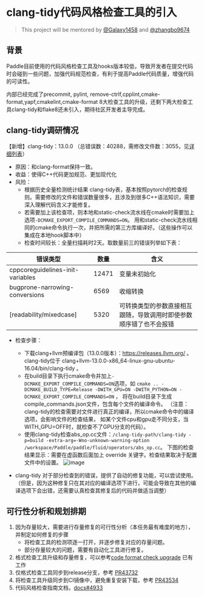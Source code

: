 # clang-tidy代码风格检查工具的引入

> This project will be mentored by [@Galaxy1458](http://github.com/Galaxy1458) and [@zhangbo9674](http://github.com/zhangbo9674)

## 背景
Paddle目前使用的代码风格检查工具及hooks版本较低，导致开发者在提交代码时会碰到一些问题，加强代码规范检查，有利于提高Paddle代码质量，增强代码的可读性。

内部已经完成了precommit, pylint, remove-ctrlf,cpplint,cmake-format,yapf,cmakelint,cmake-format 8大检查工具的升级，还剩下两大检查工具clang-tidy和flake8还未引入，期待社区开发者主导完成。

## clang-tidy调研情况
【新增】clang-tidy：13.0.0 （总错误数：40288，需修改文件数：3055，见[详细列表](https://shimo.im/sheets/RKAWM7b2BwsQGJq8/vLv2M)）
* 原因：和clang-format保持一致。
* 收益：使得C++代码更加规范、更加现代化
* 风险：
  * 根据历史全量检测统计结果 clang-tidy表，基本按照pytorch的检查规则。需要修改的文件和错误数量很多，且涉及到很多C++语法知识，需要深入理解代码含义才能修复。
  * 若需要加上该检查项，则本地和static-check流水线在cmake时需要加上选项`-DCMAKE_EXPORT_COMPILE_COMMANDS=ON`。
    用和static-check流水线相同的cmake命令执行一次，并把所需的第三方库编译好。（这些操作可以集成在本地hook脚本中）
  * 检查时间较长：全量扫描耗时2天。取数量前三的错误列举如下表：

错误类型  | 数量  | 含义
 ----          | ----- | ------  
cppcoreguidelines-init-variables  | 12471 | 变量未初始化
 bugprone-narrowing-conversions   | 6569 | 收缩转换  
[readability/mixedcase]           | 5320 | 可转换类型的参数直接相互跟随，导致调用时即使参数顺序错了也不会报错

* 检查步骤：
   * 下载clang+llvm预编译包（13.0.0版本）：https://releases.llvm.org/ 。
      clang-tidy位于 clang+llvm-13.0.0-x86_64-linux-gnu-ubuntu-16.04/bin/clang-tidy 。
   * 在build目录下执行cmake命令并加上`-DCMAKE_EXPORT_COMPILE_COMMANDS=ON`选项，如
     `cmake .. -DCMAKE_BUILD_TYPE=Release -DWITH_GPU=ON -DWITH_PYTHON=ON -DCMAKE_EXPORT_COMPILE_COMMANDS=ON` ，
      将在build目录下生成compile_commands.json文件，包含每个文件的编译命令。
     （注意：clang-tidy的检查需要对文件进行真正的编译，所以cmake命令中的编译选项，会影响文件的检查结果，
      如某个文件cpu和gpu走不同分支，当WITH_GPU=OFF时，就检查不了GPU分支的代码）。
   * 使用clang-tidy检查abs_op.cc文件：`/clang-tidy-path/clang-tidy -p=build -extra-arg=-Wno-unknown-warning-option /workspace/Paddle/paddle/fluid/operators/abs_op.cc`。
     下图的检查结果显示：需要在虚函数后面加上 override 关键字。检查结果取决于配置文件中的设置。
![image](https://user-images.githubusercontent.com/6836917/185282945-35cc927b-33c6-418f-8b04-5e65a1125b48.png)

* clang-tidy 对于部分检查到的错误，提供了自动的修复功能，可以尝试使用。（但是，因为这种修复只在其对应的编译选项下进行，可能会导致在其他的编译选项下会出错，还需要认真检查其修复后的代码并做适当调整）


## 可行性分析和规划排期
1. 因为存量较大，需要进行存量修复的可行性分析（本任务最有难度的地方），并制定如何修复的步骤
   * 将检查工具的检测项逐一打开，并逐步修复对应的存量问题。
   * 部分存量较大的问题，需要有自动化工具进行修复。
2. 格式检查工具升级和存量修复，可以参考[code format check upgrade](https://github.com/PaddlePaddle/Paddle/search?q=code%20format%20check%20upgrade&type=commits) 已有工作
3. 仅格式检查工具同步到release分支，参考 [PR43732](http://agroup.baidu.com/paddle-ci/md/article/2https://github.com/PaddlePaddle/Paddle/pull/43732)
4. 将检查工具升级同步到CI镜像中，避免重复安装下载，参考 [PR43534](https://github.com/PaddlePaddle/Paddle/pull/43534)
5. 代码风格检查指南文档，[docs#4933](https://github.com/PaddlePaddle/docs/pull/4933)
